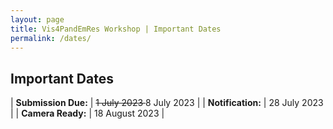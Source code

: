 ```yaml
---
layout: page
title: Vis4PandEmRes Workshop | Important Dates
permalink: /dates/
---
```


<h2>Important Dates</h2>

|  **Submission Due:**  |  <del>1 July 2023 </del> 8 July 2023 | 
|  **Notification:**  |  28 July 2023  |
|  **Camera Ready:**  |  18 August 2023 |
